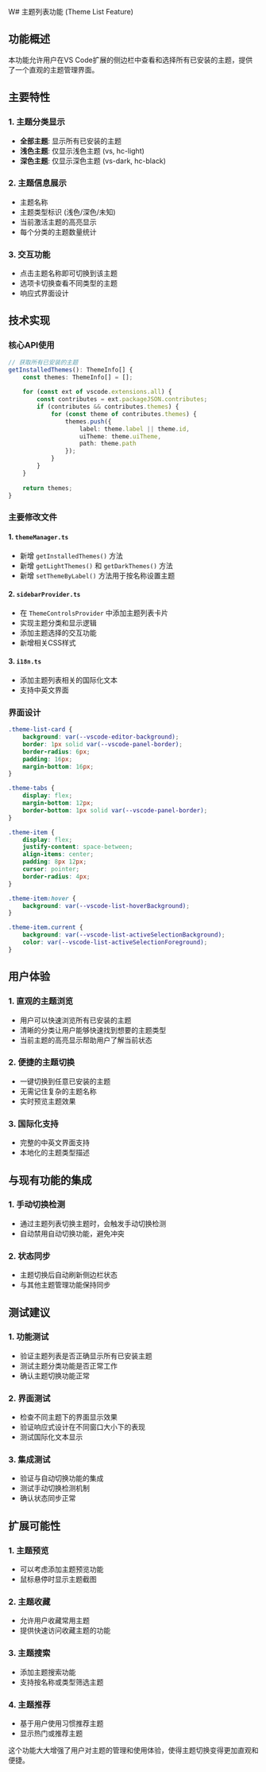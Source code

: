 W# 主题列表功能 (Theme List Feature)

## 功能概述

本功能允许用户在VS Code扩展的侧边栏中查看和选择所有已安装的主题，提供了一个直观的主题管理界面。

## 主要特性

### 1. 主题分类显示
- **全部主题**: 显示所有已安装的主题
- **浅色主题**: 仅显示浅色主题 (vs, hc-light)
- **深色主题**: 仅显示深色主题 (vs-dark, hc-black)

### 2. 主题信息展示
- 主题名称
- 主题类型标识 (浅色/深色/未知)
- 当前激活主题的高亮显示
- 每个分类的主题数量统计

### 3. 交互功能
- 点击主题名称即可切换到该主题
- 选项卡切换查看不同类型的主题
- 响应式界面设计

## 技术实现

### 核心API使用

```typescript
// 获取所有已安装的主题
getInstalledThemes(): ThemeInfo[] {
    const themes: ThemeInfo[] = [];
    
    for (const ext of vscode.extensions.all) {
        const contributes = ext.packageJSON.contributes;
        if (contributes && contributes.themes) {
            for (const theme of contributes.themes) {
                themes.push({
                    label: theme.label || theme.id,
                    uiTheme: theme.uiTheme,
                    path: theme.path
                });
            }
        }
    }
    
    return themes;
}
```

### 主要修改文件

#### 1. `themeManager.ts`
- 新增 `getInstalledThemes()` 方法
- 新增 `getLightThemes()` 和 `getDarkThemes()` 方法
- 新增 `setThemeByLabel()` 方法用于按名称设置主题

#### 2. `sidebarProvider.ts`
- 在 `ThemeControlsProvider` 中添加主题列表卡片
- 实现主题分类和显示逻辑
- 添加主题选择的交互功能
- 新增相关CSS样式

#### 3. `i18n.ts`
- 添加主题列表相关的国际化文本
- 支持中英文界面

### 界面设计

```css
.theme-list-card {
    background: var(--vscode-editor-background);
    border: 1px solid var(--vscode-panel-border);
    border-radius: 6px;
    padding: 16px;
    margin-bottom: 16px;
}

.theme-tabs {
    display: flex;
    margin-bottom: 12px;
    border-bottom: 1px solid var(--vscode-panel-border);
}

.theme-item {
    display: flex;
    justify-content: space-between;
    align-items: center;
    padding: 8px 12px;
    cursor: pointer;
    border-radius: 4px;
}

.theme-item:hover {
    background: var(--vscode-list-hoverBackground);
}

.theme-item.current {
    background: var(--vscode-list-activeSelectionBackground);
    color: var(--vscode-list-activeSelectionForeground);
}
```

## 用户体验

### 1. 直观的主题浏览
- 用户可以快速浏览所有已安装的主题
- 清晰的分类让用户能够快速找到想要的主题类型
- 当前主题的高亮显示帮助用户了解当前状态

### 2. 便捷的主题切换
- 一键切换到任意已安装的主题
- 无需记住复杂的主题名称
- 实时预览主题效果

### 3. 国际化支持
- 完整的中英文界面支持
- 本地化的主题类型描述

## 与现有功能的集成

### 1. 手动切换检测
- 通过主题列表切换主题时，会触发手动切换检测
- 自动禁用自动切换功能，避免冲突

### 2. 状态同步
- 主题切换后自动刷新侧边栏状态
- 与其他主题管理功能保持同步

## 测试建议

### 1. 功能测试
- 验证主题列表是否正确显示所有已安装主题
- 测试主题分类功能是否正常工作
- 确认主题切换功能正常

### 2. 界面测试
- 检查不同主题下的界面显示效果
- 验证响应式设计在不同窗口大小下的表现
- 测试国际化文本显示

### 3. 集成测试
- 验证与自动切换功能的集成
- 测试手动切换检测机制
- 确认状态同步正常

## 扩展可能性

### 1. 主题预览
- 可以考虑添加主题预览功能
- 鼠标悬停时显示主题截图

### 2. 主题收藏
- 允许用户收藏常用主题
- 提供快速访问收藏主题的功能

### 3. 主题搜索
- 添加主题搜索功能
- 支持按名称或类型筛选主题

### 4. 主题推荐
- 基于用户使用习惯推荐主题
- 显示热门或推荐主题

这个功能大大增强了用户对主题的管理和使用体验，使得主题切换变得更加直观和便捷。